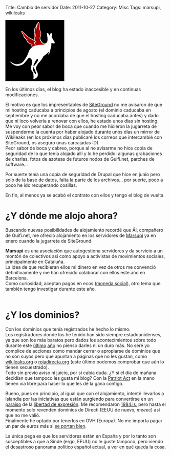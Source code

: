 Title: Cambio de servidor
Date: 2011-10-27
Category: Misc
Tags: marsupi, wikileaks

![](/img/marsupi1.png)

En los últimos días, el blog ha estado inaccesible y en continuas modificaciones.

El motivo es que los impresentables de [SiteGround](http://www.siteground.com/bastards) no me avisaron de que mi hosting caducaba a
principios de agosto (el dominio caducaba en septiembre y no me acordaba de que el hosting caducaba antes) y dado que ni loco volvería a
renovar con ellos, he estado unos días sin hosting.  
Me voy con peor sabor de boca que cuando me hicieron la jugarreta de suspenderme la cuenta por haber alojado durante unos días un mirror de
Wikileaks (en los próximos días publicaré los correos que intercambié con SiteGround, os aseguro unas carcajadas :D).  
Peor sabor de boca y cabreo, porque al no avisarme no hice copia de seguridad de lo que tenía alojado allí y lo he perdido: algunas
grabaciones de charlas, fotos de azoteas de futuros nodos de Guifi.net, parches de software...

Por suerte tenía una copia de seguridad de Drupal que hice en junio pero solo de la base de datos, falta la parte de los archivos... por
suerte, poco a poco he ido recuperando cosillas.

En fin, al menos ya se acabó el contrato con ellos y tengo el blog de vuelta.

# ¿Y dónde me alojo ahora?

Buscando nuevas posibilidades de alojamiento recordé que Ál, compañero de Guifi.net, me ofreció alojamiento en los servidores de
[Marsupi](http://marsupi.org/es) ya en enero cuando la jugarreta de SiteGround.

**Marsupi** es una asociación que autogestiona servidores y da servicio a un montón de colectivos así como apoyo a activistas de movimientos
sociales, principalmente en Cataluña.  
La idea de que recibieran ellos mi dinero en vez de otros me convenció definitivamente y me han ofrecido colaborar con ellos este año en
Barcelona.  
Como curiosidad, aceptan pagos en ecos ([moneda social](http://ces.org.za/)), otro tema que también tengo investigar durante este año.  
 

# ¿Y los dominios?

Con los dominios que tenía registrados he hecho lo mismo.  
Los registradores donde los he tenido han sido siempre estadounidenses, ya que son los más baratos pero dados los acontecimientos sobre todo
durante este [último](http://www.abc.es/agencias/noticia.asp?noticia=613715)
[año](http://bitelia.com/2011/02/rojadirectaorg-en-un-movimiento-sin-precedentes-bloqueada-por-estados-unidos) no pienso darles ni un duro
más. No seré yo complice de acciones como mandar cerrar o apropiarse de dominios que no son suyos pero que apuntan a páginas que no les
gustan, como [wikileaks.org](http://wikileaks.org) o [rojadirecta.org](http://rojadirecta.org/) (este último podemos comprobar que aún lo
tienen secuestrado).  
Todo sin previo aviso ni juicio, por si cabía duda. ¿Y si el día de mañana decidían que tampoco les gusta mi blog? Con la [Patriot
Act](http://en.wikipedia.org/wiki/USA_PATRIOT_Act) en la mano tienen vía libre para hacer lo que les dé la gana contigo.

Bueno, pues en principio, al igual que con el alojamiento, intenté llevarlos a Islandia por las iniciativas que están surgiendo para
convertirse en un [paraíso](http://www.nacionred.com/censura/wikileaks-ya-tiene-un-refugio-y-la-libertad-de-expresion-un-paraiso) de la
[libertad de expresión](http://immi.is/About_IMMI). Me recomendaron [1984.is](http://1984.is/), pero hasta el momento solo revenden dominios
de Directi (EEUU de nuevo, *meeec*) así que no me valió.  
Finalmente he optado por tenerlos en OVH (Europa). No me importa pagar un par de euros más si [se portan
bien](http://foros.ovh.es/showthread.php?t=7764).

La única pega es que los servidores están en España y por lo tanto son susceptibles a que a Sinde (ergo, EEUU) no le guste tampoco, pero
viendo el desastroso panorama político español actual, a ver en qué queda la cosa.
